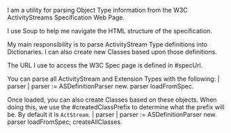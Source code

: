 I am a utility for parsing Object Type information from the W3C ActivityStreams Specification Web Page.

I use Soup to help me navigate the HTML structure of the specification.

My main responsibility is to parse ActivityStream Type definitions into Dictionaries. I can also create new Classes based upon those definitions.

The URL I use to access the W3C Spec page is defined in #specUrl.

You can parse all ActivityStream and Extension Types with the following:
	| parser |
	parser := ASDefinitionParser new.
	parser loadFromSpec.
	

Once loaded, you can also create Classes based on these objects. When doing this, we use the #createdClassPrefix to determine what the prefix will be. By default it is `ActStream`.
   | parser |
	parser := ASDefinitionParser new.
	parser
		loadFromSpec;
		createAllClasses.